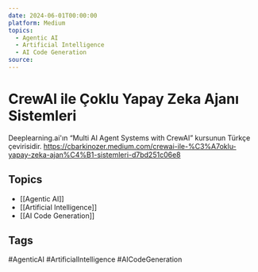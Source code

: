 ```yaml
---
date: 2024-06-01T00:00:00
platform: Medium
topics:
  - Agentic AI
  - Artificial Intelligence
  - AI Code Generation
source: 
---
```

# CrewAI ile Çoklu Yapay Zeka Ajanı Sistemleri

Deeplearning.ai'ın “Multi AI Agent Systems with CrewAI” kursunun Türkçe çevirisidir. https://cbarkinozer.medium.com/crewai-ile-%C3%A7oklu-yapay-zeka-ajan%C4%B1-sistemleri-d7bd251c06e8

## Topics
- [[Agentic AI]]
- [[Artificial Intelligence]]
- [[AI Code Generation]]

## Tags
#AgenticAI #ArtificialIntelligence #AICodeGeneration